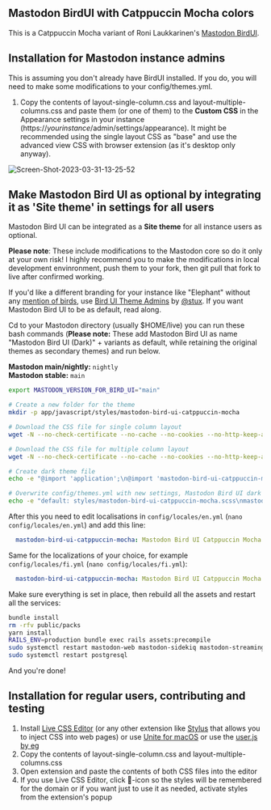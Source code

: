 ## Mastodon BirdUI with Catppuccin Mocha colors

This is a Catppuccin Mocha variant of Roni Laukkarinen's [Mastodon BirdUI](https://github.com/ronilaukkarinen/mastodon-bird-ui).

## Installation for Mastodon instance admins

This is assuming you don't already have BirdUI installed. If you do, you will need to make some modifications to your config/themes.yml.

1. Copy the contents of layout-single-column.css and layout-multiple-columns.css and paste them (or one of them) to the **Custom CSS** in the Appearance settings in your instance (https://_yourinstance_/admin/settings/appearance). It might be recommended using the single layout CSS as "base" and use the advanced view CSS with browser extension (as it's desktop only anyway).

![Screen-Shot-2023-03-31-13-25-52](https://user-images.githubusercontent.com/1534150/229111630-c8975708-134b-4887-b259-a87857193387.png)

## Make Mastodon Bird UI as optional by integrating it as 'Site theme' in settings for all users

Mastodon Bird UI can be integrated as a **Site theme** for all instance users as optional.

**Please note**: These include modifications to the Mastodon core so do it only at your own risk! I highly recommend you to make the modifications in local development envinronment, push them to your fork, then git pull that fork to live after confirmed working.

If you'd like a different branding for your instance like "Elephant" without any [mention of birds](https://github.com/ronilaukkarinen/mastodon-bird-ui/issues/30), use [Bird UI Theme Admins](https://github.com/mstdn/Bird-UI-Theme-Admins) by [@stux](https://mstdn.social/@stux). If you want Mastodon Bird UI to be as default, read along.

Cd to your Mastodon directory (usually $HOME/live) you can run these bash commands (**Please note:** These add Mastodon Bird UI as name "Mastodon Bird UI (Dark)" + variants as default, while retaining the original themes as secondary themes) and run below.

**Mastodon main/nightly:** `nightly`<br>
**Mastodon stable:** `main`

```bash
export MASTODON_VERSION_FOR_BIRD_UI="main"

# Create a new folder for the theme
mkdir -p app/javascript/styles/mastodon-bird-ui-catppuccin-mocha

# Download the CSS file for single column layout
wget -N --no-check-certificate --no-cache --no-cookies --no-http-keep-alive https://raw.githubusercontent.com/jcrabapple/mastodon-bird-ui-catppuccin-mocha/$MASTODON_VERSION_FOR_BIRD_UI/layout-single-column.css -O app/javascript/styles/mastodon-bird-ui-catppuccin-mocha/layout-single-column.scss

# Download the CSS file for multiple column layout
wget -N --no-check-certificate --no-cache --no-cookies --no-http-keep-alive https://raw.githubusercontent.com/jcrabapple/mastodon-bird-ui-catppuccin-mocha/$MASTODON_VERSION_FOR_BIRD_UI/layout-multiple-columns.css -O app/javascript/styles/mastodon-bird-ui-catppuccin-mocha/layout-multiple-columns.scss

# Create dark theme file
echo -e "@import 'application';\n@import 'mastodon-bird-ui-catppuccin-mocha/layout-single-column.scss';\n@import 'mastodon-bird-ui-catppuccin-mocha/layout-multiple-columns.scss';" > app/javascript/styles/mastodon-bird-ui-catppuccin-mocha.scss

# Overwrite config/themes.yml with new settings, Mastodon Bird UI dark as default
echo -e "default: styles/mastodon-bird-ui-catppuccin-mocha.scss\nmastodon-dark: styles/application.scss\nmastodon-light: styles/mastodon-light.scss\ncontrast: styles/contrast.scss" > config/themes.yml
```

After this you need to edit localisations in `config/locales/en.yml` (`nano config/locales/en.yml`) and add this line:

```yml
  mastodon-bird-ui-catppuccin-mocha: Mastodon Bird UI Catppuccin Mocha
```

Same for the localizations of your choice, for example `config/locales/fi.yml` (`nano config/locales/fi.yml`):


```yml
  mastodon-bird-ui-catppuccin-mocha: Mastodon Bird UI Catppuccin Mocha (Tumma)
```

Make sure everything is set in place, then rebuild all the assets and restart all the services:

```bash
bundle install
rm -rfv public/packs
yarn install
RAILS_ENV=production bundle exec rails assets:precompile
sudo systemctl restart mastodon-web mastodon-sidekiq mastodon-streaming
sudo systemctl restart postgresql
```

And you're done!

## Installation for regular users, contributing and testing

1. Install [Live CSS Editor](https://github.com/webextensions/live-css-editor) (or any other extension like [Stylus](https://chrome.google.com/webstore/detail/stylus/clngdbkpkpeebahjckkjfobafhncgmne?hl=en) that allows you to inject CSS into web pages) or use [Unite for macOS](https://www.bzgapps.com/unite) or use the [user.js by eg](https://ieji.de/@eg/110174544387143309)
2. Copy the contents of layout-single-column.css and layout-multiple-columns.css
3. Open extension and paste the contents of both CSS files into the editor
4. If you use Live CSS Editor, click 📌-icon so the styles will be remembered for the domain or if you want just to use it as needed, activate styles from the extension's popup
